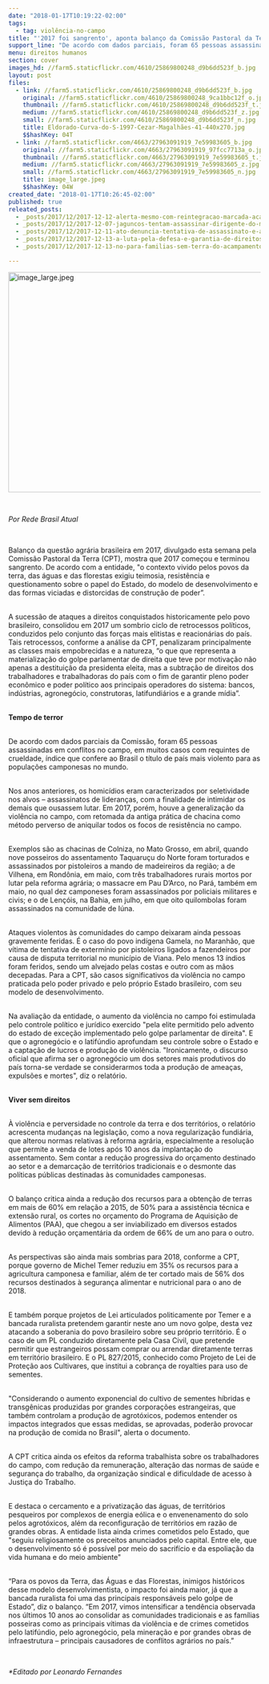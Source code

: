 ```yaml
---
date: "2018-01-17T10:19:22-02:00"
tags:
  - tag: violência-no-campo
title: "'2017 foi sangrento', aponta balanço da Comissão Pastoral da Terra"
support_line: "De acordo com dados parciais, foram 65 pessoas assassinadas em conflitos no campo, muitos com requintes de crueldade, índice que dá ao Brasil o título de país mais violento para os camponeses no mundo."
menu: direitos humanos
section: cover
images_hd: //farm5.staticflickr.com/4610/25869800248_d9b6dd523f_b.jpg
layout: post
files:
  - link: //farm5.staticflickr.com/4610/25869800248_d9b6dd523f_b.jpg
    original: //farm5.staticflickr.com/4610/25869800248_9ca1bbc12f_o.jpg
    thumbnail: //farm5.staticflickr.com/4610/25869800248_d9b6dd523f_t.jpg
    medium: //farm5.staticflickr.com/4610/25869800248_d9b6dd523f_z.jpg
    small: //farm5.staticflickr.com/4610/25869800248_d9b6dd523f_n.jpg
    title: Eldorado-Curva-do-S-1997-Cezar-Magalhães-41-440x270.jpg
    $$hashKey: 04T
  - link: //farm5.staticflickr.com/4663/27963091919_7e59983605_b.jpg
    original: //farm5.staticflickr.com/4663/27963091919_97fcc7713a_o.jpg
    thumbnail: //farm5.staticflickr.com/4663/27963091919_7e59983605_t.jpg
    medium: //farm5.staticflickr.com/4663/27963091919_7e59983605_z.jpg
    small: //farm5.staticflickr.com/4663/27963091919_7e59983605_n.jpg
    title: image_large.jpeg
    $$hashKey: 04W
created_date: "2018-01-17T10:26:45-02:00"
published: true
releated_posts:
  - _posts/2017/12/2017-12-12-alerta-mesmo-com-reintegracao-marcada-acampamento-sofre-atentado-a-bala.md
  - _posts/2017/12/2017-12-07-jaguncos-tentam-assassinar-dirigente-do-mst-em-minas-gerais.md
  - _posts/2017/12/2017-12-11-ato-denuncia-tentativa-de-assassinato-e-ameacas-a-trabalhadores-rurais-sem-terra.md
  - _posts/2017/12/2017-12-13-a-luta-pela-defesa-e-garantia-de-direitos-humanos-dos-lutadores-e-das-lutadoras-sociais-e-uma-acao-constante-e-sem-fim.md
  - _posts/2017/12/2017-12-13-no-para-familias-sem-terra-do-acampamento-hugo-chavez-recebem-apoio-apos-ataques.md

---
```

<p><img alt="image_large.jpeg" height="440" src="//farm5.staticflickr.com/4663/27963091919_7e59983605_b.jpg" width="700" /></p>

<p>&nbsp;</p>

<p><em>Por&nbsp;Rede Brasil Atual</em></p>

<p>&nbsp;</p>

<p>Balan&ccedil;o da quest&atilde;o agr&aacute;ria brasileira em 2017, divulgado esta semana pela Comiss&atilde;o Pastoral da Terra (CPT), mostra que 2017 come&ccedil;ou e terminou sangrento. De acordo com a entidade, &quot;o contexto vivido pelos povos da terra, das &aacute;guas e das florestas exigiu teimosia, resist&ecirc;ncia e questionamento sobre o papel do Estado, do modelo de desenvolvimento e das formas viciadas e distorcidas de constru&ccedil;&atilde;o de poder&rdquo;.</p>

<p><br />
A sucess&atilde;o de ataques a direitos conquistados historicamente pelo povo brasileiro, consolidou em 2017 um sombrio ciclo de retrocessos pol&iacute;ticos, conduzidos pelo conjunto das for&ccedil;as mais elitistas e reacion&aacute;rias do pa&iacute;s. Tais retrocessos, conforme a an&aacute;lise da CPT, penalizaram principalmente as classes mais empobrecidas e a natureza, &ldquo;o que que representa a materializa&ccedil;&atilde;o do golpe parlamentar de direita que teve por motiva&ccedil;&atilde;o n&atilde;o apenas a destitui&ccedil;&atilde;o da presidenta eleita, mas a subtra&ccedil;&atilde;o de direitos dos trabalhadores e trabalhadoras do pa&iacute;s com o fim de garantir pleno poder econ&ocirc;mico e poder pol&iacute;tico aos principais operadores do sistema: bancos, ind&uacute;strias, agroneg&oacute;cio, construtoras, latifundi&aacute;rios e a grande m&iacute;dia&rdquo;.</p>

<p><br />
<strong>Tempo de terror</strong></p>

<p><br />
De acordo com dados parciais da Comiss&atilde;o, foram 65 pessoas assassinadas em conflitos no campo, em muitos casos com requintes de crueldade, &iacute;ndice que confere ao Brasil o t&iacute;tulo de pa&iacute;s mais violento para as popula&ccedil;&otilde;es camponesas no mundo.</p>

<p><br />
Nos anos anteriores, os homic&iacute;dios eram caracterizados por seletividade nos alvos &ndash; assassinatos de lideran&ccedil;as, com a finalidade de intimidar os demais que ousassem lutar. Em 2017, por&eacute;m, houve a generaliza&ccedil;&atilde;o da viol&ecirc;ncia no campo, com retomada da antiga pr&aacute;tica de chacina como m&eacute;todo perverso de aniquilar todos os focos de resist&ecirc;ncia no campo.</p>

<p><br />
Exemplos s&atilde;o as chacinas de Colniza, no Mato Grosso, em abril, quando nove posseiros do assentamento Taquaru&ccedil;u do Norte foram torturados e assassinados por pistoleiros a mando de madeireiros da regi&atilde;o; a de Vilhena, em Rond&ocirc;nia, em maio, com tr&ecirc;s trabalhadores rurais mortos por lutar pela reforma agr&aacute;ria; o massacre em Pau D&rsquo;Arco, no Par&aacute;, tamb&eacute;m em maio, no qual dez camponeses foram assassinados por policiais militares e civis; e o de Len&ccedil;&oacute;is, na Bahia, em julho, em que oito quilombolas foram assassinados na comunidade de I&uacute;na.</p>

<p><br />
Ataques violentos &agrave;s comunidades do campo deixaram ainda pessoas gravemente feridas. &Eacute; o caso do povo ind&iacute;gena Gamela, no Maranh&atilde;o, que v&iacute;tima de tentativa de exterm&iacute;nio por pistoleiros ligados a fazendeiros por causa de disputa territorial no munic&iacute;pio de Viana. Pelo menos 13 &iacute;ndios foram feridos, sendo um alvejado pelas costas e outro com as m&atilde;os decepadas. Para a CPT, s&atilde;o casos significativos da viol&ecirc;ncia no campo praticada pelo poder privado e pelo pr&oacute;prio Estado brasileiro, com seu modelo de desenvolvimento.</p>

<p><br />
Na avalia&ccedil;&atilde;o da entidade, o aumento da viol&ecirc;ncia no campo foi estimulada pelo controle pol&iacute;tico e jur&iacute;dico exercido &quot;pela elite permitido pelo advento do estado de exce&ccedil;&atilde;o implementado pelo golpe parlamentar de direita&quot;. E que o agroneg&oacute;cio e o latif&uacute;ndio aprofundam seu controle sobre o Estado e a capta&ccedil;&atilde;o de lucros e produ&ccedil;&atilde;o de viol&ecirc;ncia. &quot;Ironicamente, o discurso oficial que afirma ser o agroneg&oacute;cio um dos setores mais produtivos do pa&iacute;s torna-se verdade se considerarmos toda a produ&ccedil;&atilde;o de amea&ccedil;as, expuls&otilde;es e mortes&quot;, diz o relat&oacute;rio.</p>

<p><br />
<strong>Viver sem direitos</strong></p>

<p><br />
&Agrave; viol&ecirc;ncia e perversidade no controle da terra e dos territ&oacute;rios, o relat&oacute;rio acrescenta mudan&ccedil;as na legisla&ccedil;&atilde;o, como a nova regulariza&ccedil;&atilde;o fundi&aacute;ria, que alterou normas relativas &agrave; reforma agr&aacute;ria, especialmente a resolu&ccedil;&atilde;o que permite a venda de lotes ap&oacute;s 10 anos da implanta&ccedil;&atilde;o do assentamento. Sem contar a redu&ccedil;&atilde;o progressiva do or&ccedil;amento destinado ao setor e a demarca&ccedil;&atilde;o de territ&oacute;rios tradicionais e o desmonte das pol&iacute;ticas p&uacute;blicas destinadas &agrave;s comunidades camponesas.</p>

<p><br />
O balan&ccedil;o critica ainda a redu&ccedil;&atilde;o dos recursos para a obten&ccedil;&atilde;o de terras em mais de 60% em rela&ccedil;&atilde;o a 2015, de 50% para a assist&ecirc;ncia t&eacute;cnica e extens&atilde;o rural, os cortes no or&ccedil;amento do Programa de Aquisi&ccedil;&atilde;o de Alimentos (PAA), que chegou a ser inviabilizado em diversos estados devido &agrave; redu&ccedil;&atilde;o or&ccedil;ament&aacute;ria da ordem de 66% de um ano para o outro.</p>

<p><br />
As perspectivas s&atilde;o ainda mais sombrias para 2018, conforme a CPT, porque governo de Michel Temer reduziu em 35% os recursos para a agricultura camponesa e familiar, al&eacute;m de ter cortado mais de 56% dos recursos destinados &agrave; seguran&ccedil;a alimentar e nutricional para o ano de 2018.</p>

<p><br />
E tamb&eacute;m porque projetos de Lei articulados politicamente por Temer e a bancada ruralista pretendem garantir neste ano um novo golpe, desta vez atacando a soberania do povo brasileiro sobre seu pr&oacute;prio territ&oacute;rio. &Eacute; o caso de um PL conduzido diretamente pela Casa Civil, que pretende permitir que estrangeiros possam comprar ou arrendar diretamente terras em territ&oacute;rio brasileiro. E o PL 827/2015, conhecido como Projeto de Lei de Prote&ccedil;&atilde;o aos Cultivares, que institui a cobran&ccedil;a de royalties para uso de sementes.</p>

<p><br />
&quot;Considerando o aumento exponencial do cultivo de sementes h&iacute;bridas e transg&ecirc;nicas produzidas por grandes corpora&ccedil;&otilde;es estrangeiras, que tamb&eacute;m controlam a produ&ccedil;&atilde;o de agrot&oacute;xicos, podemos entender os impactos integrados que essas medidas, se aprovadas, poder&atilde;o provocar na produ&ccedil;&atilde;o de comida no Brasil&quot;, alerta o documento.</p>

<p><br />
A CPT critica ainda os efeitos da reforma trabalhista sobre os trabalhadores do campo, com redu&ccedil;&atilde;o da remunera&ccedil;&atilde;o, altera&ccedil;&atilde;o das normas de sa&uacute;de e seguran&ccedil;a do trabalho, da organiza&ccedil;&atilde;o sindical e dificuldade de acesso &agrave; Justi&ccedil;a do Trabalho.</p>

<p><br />
E destaca o cercamento e a privatiza&ccedil;&atilde;o das &aacute;guas, de territ&oacute;rios pesqueiros por complexos de energia e&oacute;lica e o envenenamento do solo pelos agrot&oacute;xicos, al&eacute;m da reconfigura&ccedil;&atilde;o de territ&oacute;rios em raz&atilde;o de grandes obras. A entidade lista ainda crimes cometidos pelo Estado, que &quot;seguiu religiosamente os preceitos anunciados pelo capital. Entre ele, que o desenvolvimento s&oacute; &eacute; poss&iacute;vel por meio do sacrif&iacute;cio e da espolia&ccedil;&atilde;o da vida humana e do meio ambiente&quot;</p>

<p><br />
&ldquo;Para os povos da Terra, das &Aacute;guas e das Florestas, inimigos hist&oacute;ricos desse modelo desenvolvimentista, o impacto foi ainda maior, j&aacute; que a bancada ruralista foi uma das principais respons&aacute;veis pelo golpe de Estado&rdquo;, diz o balan&ccedil;o. &ldquo;Em 2017, vimos intensificar a tend&ecirc;ncia observada nos &uacute;ltimos 10 anos ao consolidar as comunidades tradicionais e as fam&iacute;lias posseiras como as principais v&iacute;timas da viol&ecirc;ncia e de crimes cometidos pelo latif&uacute;ndio, pelo agroneg&oacute;cio, pela minera&ccedil;&atilde;o e por grandes obras de infraestrutura &ndash; principais causadores de conflitos agr&aacute;rios no pa&iacute;s.&rdquo;</p>

<p>&nbsp;</p>

<p><em>*Editado por Leonardo Fernandes</em></p>
